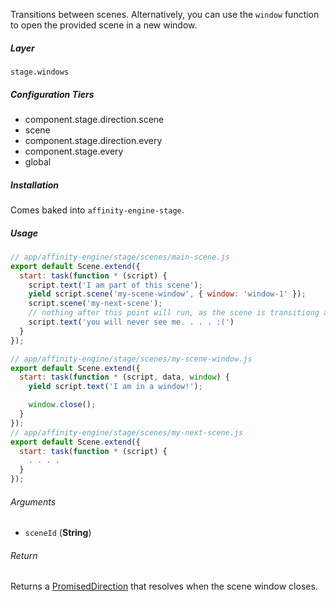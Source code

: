 Transitions between scenes. Alternatively, you can use the `window` function to open the provided scene in a new window.

##### Layer

`stage.windows`

##### Configuration Tiers

* component.stage.direction.scene
* scene
* component.stage.direction.every
* component.stage.every
* global

##### Installation

Comes baked into `affinity-engine-stage`.

##### Usage

```js
// app/affinity-engine/stage/scenes/main-scene.js
export default Scene.extend({
  start: task(function * (script) {
    script.text('I am part of this scene');
    yield script.scene('my-scene-window', { window: 'window-1' });
    script.scene('my-next-scene');
    // nothing after this point will run, as the scene is transitiong away
    script.text('you will never see me. . . . :(')
  }
});

// app/affinity-engine/stage/scenes/my-scene-window.js
export default Scene.extend({
  start: task(function * (script, data, window) {
    yield script.text('I am in a window!');

    window.close();
  }
});
// app/affinity-engine/stage/scenes/my-next-scene.js
export default Scene.extend({
  start: task(function * (script) {
    . . . .
  }
});
```

###### Arguments

* `sceneId` (**String**)

###### Return

Returns a [PromisedDirection](#/stage/directions?anchor=promised_direction) that resolves when the scene window closes.
